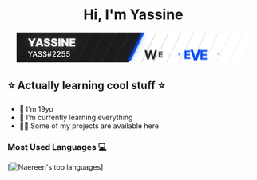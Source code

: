 
<h1 align="center">Hi, I'm Yassine</h1>

<p align="center"><img src="https://github.com/YassSSH/YassSSH/blob/master/standard%20(1).gif?raw=true"/></p>


## ⭐ Actually learning cool stuff ⭐

- 🔭 I'm 19yo
- 🌱 I’m currently learning everything
- 👨‍💻 Some of my projects are available here


### Most Used Languages 💻

[![Naereen's top languages](https://github-readme-stats.vercel.app/api/top-langs/?username=YassSSH&theme=blue-green)]


